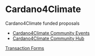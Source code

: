 # Cardano4Climate

Cardano4Climate funded proposals

- [Cardano4Climate Community Events](https://cardano.ideascale.com/c/idea/384076)
- [Cardano4Climate Community Hub](https://cardano.ideascale.com/c/idea/384081)

[Transaction Forms](https://github.com/treasuryguild/Cardano4Climate/issues/new/choose)
